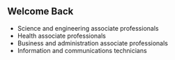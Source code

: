 ## Welcome Back
- Science and engineering associate professionals
- Health associate professionals
- Business and administration associate professionals
- Information and communications technicians
